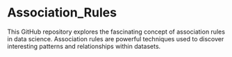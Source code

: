 # Association_Rules
This GitHub repository explores the fascinating concept of association rules in data science. Association rules are powerful techniques used to discover interesting patterns and relationships within datasets.
